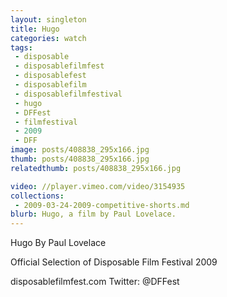 ```yaml
---
layout: singleton
title: Hugo
categories: watch
tags:
 - disposable
 - disposablefilmfest
 - disposablefest
 - disposablefilm
 - disposablefilmfestival
 - hugo
 - DFFest
 - filmfestival
 - 2009
 - DFF
image: posts/408838_295x166.jpg
thumb: posts/408838_295x166.jpg
relatedthumb: posts/408838_295x166.jpg

video: //player.vimeo.com/video/3154935
collections:
 - 2009-03-24-2009-competitive-shorts.md
blurb: Hugo, a film by Paul Lovelace.
---
```


Hugo
By Paul Lovelace

Official Selection of Disposable Film Festival 2009

disposablefilmfest.com
Twitter: @DFFest